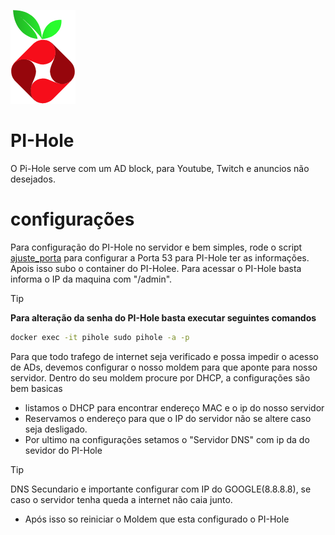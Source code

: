 ![alt text](image.png)
# PI-Hole
O Pi-Hole serve com um AD block, para Youtube, Twitch e anuncios não desejados.

# configurações

Para configuração do PI-Hole no servidor e bem simples, rode o script [ajuste_porta](./scripts/ajuste_porta53.sh) para configurar a Porta 53 para PI-Hole ter as informações.
Apois isso subo o container do PI-Holee.
Para acessar o PI-Hole basta informa o IP da maquina com "/admin".
> [!TIP]
> **Para alteração da senha do PI-Hole basta executar seguintes comandos**
> ```bash 
> docker exec -it pihole sudo pihole -a -p
> ```

Para que todo trafego de internet seja verificado e possa impedir o acesso de ADs, devemos configurar o nosso moldem para que aponte para nosso servidor.
Dentro do seu moldem procure por DHCP, a configurações são bem basicas
- listamos o DHCP para encontrar endereço MAC e o ip do nosso servidor
- Reservamos o endereço para que o IP do servidor não se altere caso seja desligado.
- Por ultimo na configurações setamos o "Servidor DNS" com ip da do sevidor do PI-Hole
> [!TIP]
> DNS Secundario e importante configurar com IP do GOOGLE(8.8.8.8), se caso o servidor tenha queda a internet não caia junto.
- Após isso so reiniciar o Moldem que esta configurado o PI-Hole